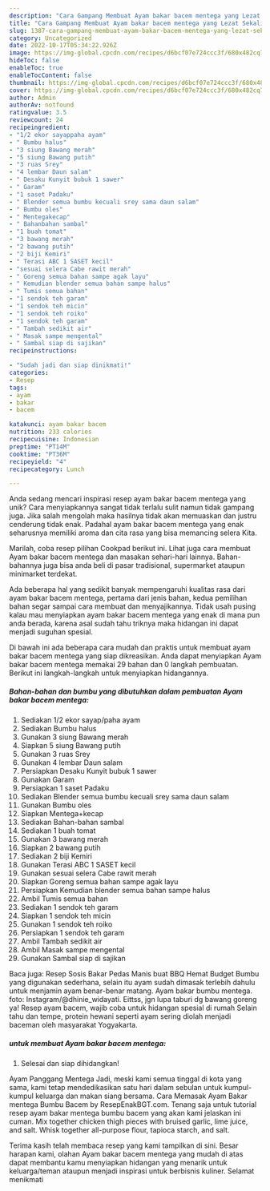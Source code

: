 ```yaml
---
description: "Cara Gampang Membuat Ayam bakar bacem mentega yang Lezat Sekali"
title: "Cara Gampang Membuat Ayam bakar bacem mentega yang Lezat Sekali"
slug: 1387-cara-gampang-membuat-ayam-bakar-bacem-mentega-yang-lezat-sekali
category: Uncategorized
date: 2022-10-17T05:34:22.926Z
image: https://img-global.cpcdn.com/recipes/d6bcf07e724ccc3f/680x482cq70/ayam-bakar-bacem-mentega-foto-resep-utama.jpg
hideToc: false
enableToc: true
enableTocContent: false
thumbnail: https://img-global.cpcdn.com/recipes/d6bcf07e724ccc3f/680x482cq70/ayam-bakar-bacem-mentega-foto-resep-utama.jpg
cover: https://img-global.cpcdn.com/recipes/d6bcf07e724ccc3f/680x482cq70/ayam-bakar-bacem-mentega-foto-resep-utama.jpg
author: Admin
authorAv: notfound
ratingvalue: 3.5
reviewcount: 24
recipeingredient:
- "1/2 ekor sayappaha ayam"
- " Bumbu halus"
- "3 siung Bawang merah"
- "5 siung Bawang putih"
- "3 ruas Srey"
- "4 lembar Daun salam"
- " Desaku Kunyit bubuk 1 sawer"
- " Garam"
- "1 saset Padaku"
- " Blender semua bumbu kecuali srey sama daun salam"
- " Bumbu oles"
- " Mentegakecap"
- " Bahanbahan sambal"
- "1 buah tomat"
- "3 bawang merah"
- "2 bawang putih"
- "2 biji Kemiri"
- " Terasi ABC 1 SASET kecil"
- "sesuai selera Cabe rawit merah"
- " Goreng semua bahan sampe agak layu"
- " Kemudian blender semua bahan sampe halus"
- " Tumis semua bahan"
- "1 sendok teh garam"
- "1 sendok teh micin"
- "1 sendok teh roiko"
- "1 sendok teh garam"
- " Tambah sedikit air"
- " Masak sampe mengental"
- " Sambal siap di sajikan"
recipeinstructions:

- "Sudah jadi dan siap dinikmati!"
categories:
- Resep
tags:
- ayam
- bakar
- bacem

katakunci: ayam bakar bacem 
nutrition: 233 calories
recipecuisine: Indonesian
preptime: "PT14M"
cooktime: "PT36M"
recipeyield: "4"
recipecategory: Lunch

---
```





Anda sedang mencari inspirasi resep ayam bakar bacem mentega yang unik? Cara menyiapkannya sangat tidak terlalu sulit namun tidak gampang juga. Jika salah mengolah maka hasilnya tidak akan memuaskan dan justru cenderung tidak enak. Padahal ayam bakar bacem mentega yang enak seharusnya memiliki aroma dan cita rasa yang bisa memancing selera Kita.





Marilah, coba resep pilihan Cookpad berikut ini. Lihat juga cara membuat Ayam bakar bacem mentega dan masakan sehari-hari lainnya. Bahan-bahannya juga bisa anda beli di pasar tradisional, supermarket ataupun minimarket terdekat.

Ada beberapa hal yang sedikit banyak mempengaruhi kualitas rasa dari ayam bakar bacem mentega, pertama dari jenis bahan, kedua pemilihan bahan segar sampai cara membuat dan menyajikannya. Tidak usah pusing kalau mau menyiapkan ayam bakar bacem mentega yang enak di mana pun anda berada, karena asal sudah tahu triknya maka hidangan ini dapat menjadi suguhan spesial.






Di bawah ini ada beberapa cara mudah dan praktis untuk membuat ayam bakar bacem mentega yang siap dikreasikan. Anda dapat menyiapkan Ayam bakar bacem mentega memakai 29 bahan dan 0 langkah pembuatan. Berikut ini langkah-langkah untuk menyiapkan hidangannya.

<!--inarticleads1-->

##### Bahan-bahan dan bumbu yang dibutuhkan dalam pembuatan Ayam bakar bacem mentega:

1. Sediakan 1/2 ekor sayap/paha ayam
1. Sediakan  Bumbu halus
1. Gunakan 3 siung Bawang merah
1. Siapkan 5 siung Bawang putih
1. Gunakan 3 ruas Srey
1. Gunakan 4 lembar Daun salam
1. Persiapkan  Desaku Kunyit bubuk 1 sawer
1. Gunakan  Garam
1. Persiapkan 1 saset Padaku
1. Sediakan  Blender semua bumbu kecuali srey sama daun salam
1. Gunakan  Bumbu oles
1. Siapkan  Mentega+kecap
1. Sediakan  Bahan-bahan sambal
1. Sediakan 1 buah tomat
1. Gunakan 3 bawang merah
1. Siapkan 2 bawang putih
1. Sediakan 2 biji Kemiri
1. Gunakan  Terasi ABC 1 SASET kecil
1. Gunakan sesuai selera Cabe rawit merah
1. Siapkan  Goreng semua bahan sampe agak layu
1. Persiapkan  Kemudian blender semua bahan sampe halus
1. Ambil  Tumis semua bahan
1. Sediakan 1 sendok teh garam
1. Siapkan 1 sendok teh micin
1. Gunakan 1 sendok teh roiko
1. Persiapkan 1 sendok teh garam
1. Ambil  Tambah sedikit air
1. Ambil  Masak sampe mengental
1. Gunakan  Sambal siap di sajikan


Baca juga: Resep Sosis Bakar Pedas Manis buat BBQ Hemat Budget Bumbu yang digunakan sederhana, selain itu ayam sudah dimasak terlebih dahulu untuk menjamin ayam benar-benar matang. Ayam bakar bumbu mentega. foto: Instagram/@dhinie_widayati. Eittss, jgn lupa taburi dg bawang goreng ya! Resep ayam bacem, wajib coba untuk hidangan spesial di rumah Selain tahu dan tempe, protein hewani seperti ayam sering diolah menjadi baceman oleh masyarakat Yogyakarta. 

<!--inarticleads2-->

#####  untuk membuat Ayam bakar bacem mentega:


1. Selesai dan siap dihidangkan!

Ayam Panggang Mentega Jadi, meski kami semua tinggal di kota yang sama, kami tetap mendedikasikan satu hari dalam sebulan untuk kumpul-kumpul keluarga dan makan siang bersama. Cara Memasak Ayam Bakar mentega Bumbu Bacem by ResepEnakBGT.com. Tenang saja untuk tutorial resep ayam bakar mentega bumbu bacem yang akan kami jelaskan ini cuman. Mix together chicken thigh pieces with bruised garlic, lime juice, and salt. Whisk together all-purpose flour, tapioca starch, and salt. 

Terima kasih telah membaca resep yang kami tampilkan di sini. Besar harapan kami, olahan Ayam bakar bacem mentega yang mudah di atas dapat membantu kamu menyiapkan hidangan yang menarik untuk keluarga/teman ataupun menjadi inspirasi untuk berbisnis kuliner. Selamat menikmati
